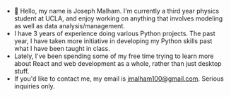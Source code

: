 - 👋 Hello, my name is Joseph Malham. I'm currently a third year physics student at UCLA, and enjoy working on anything that involves modeling as well as data analysis/management.
- I have 3 years of experience doing various Python projects. The past year, I have taken more initiative in developing my Python skills past what I have been taught in class.
- Lately, I've been spending some of my free time trying to learn more about React and web development as a whole, rather than just desktop stuff.
- If you'd like to contact me, my email is jmalham100@gmail.com. Serious inquiries only.

<!---
jdmalham/jdmalham is a ✨ special ✨ repository because its `README.md` (this file) appears on your GitHub profile.
You can click the Preview link to take a look at your changes.
--->

